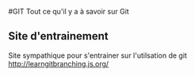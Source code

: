 #GIT
Tout ce qu'il y a à savoir sur Git

## Site d'entrainement

Site sympathique pour s'entrainer sur l'utilsation de git
http://learngitbranching.js.org/
